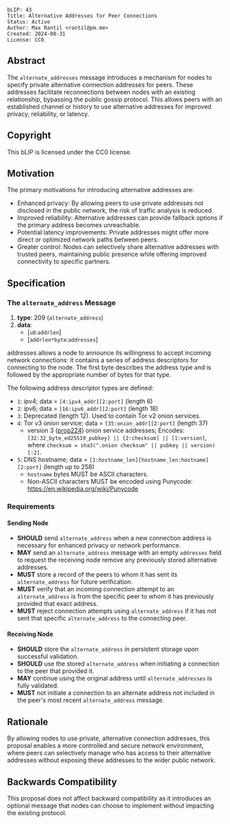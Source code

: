 ```
bLIP: 43
Title: Alternative Addresses for Peer Connections
Status: Active
Author: Max Rantil <rantil@pm.me>
Created: 2024-08-31
License: CC0
```

## Abstract

The `alternate_addresses` message introduces a mechanism for nodes to specify private alternative connection addresses for peers. These addresses facilitate reconnections between nodes with an existing relationship, bypassing the public gossip protocol. This allows peers with an established channel or history to use alternative addresses for improved privacy, reliability, or latency.

## Copyright

This bLIP is licensed under the CC0 license.

## Motivation

The primary motivations for introducing alternative addresses are:

- Enhanced privacy: By allowing peers to use private addresses not disclosed in the public network, the risk of traffic analysis is reduced.
- Improved reliability: Alternative addresses can provide fallback options if the primary address becomes unreachable.
- Potential latency improvements: Private addresses might offer more direct or optimized network paths between peers.
- Greater control: Nodes can selectively share alternative addresses with trusted peers, maintaining public presence while offering improved connectivity to specific partners.

## Specification

### The `alternate_address` Message

1. **type**: 209 (`alternate_address`)
2. **data**:
   * [`u8`:`addrlen`]
   * [`addrlen*byte`:`addresses`]

addresses allows a node to announce its willingness to accept incoming network connections: it contains a series of address descriptors for connecting to the node. The first byte describes the address type and is followed by the appropriate number of bytes for that type.

The following address descriptor types are defined:

   * `1`: ipv4; data = `[4:ipv4_addr][2:port]` (length 6)
   * `2`: ipv6; data = `[16:ipv6_addr][2:port]` (length 18)
   * `3`: Deprecated (length 12). Used to contain Tor v2 onion services.
   * `4`: Tor v3 onion service; data = `[35:onion_addr][2:port]` (length 37)
       * version 3 ([prop224](https://gitweb.torproject.org/torspec.git/tree/proposals/224-rend-spec-ng.txt))
         onion service addresses; Encodes:
         `[32:32_byte_ed25519_pubkey] || [2:checksum] || [1:version]`, where
         `checksum = sha3(".onion checksum" || pubkey || version)[:2]`.
   * `5`: DNS hostname; data = `[1:hostname_len][hostname_len:hostname][2:port]` (length up to 258)
       * `hostname` bytes MUST be ASCII characters.
       * Non-ASCII characters MUST be encoded using Punycode:
         https://en.wikipedia.org/wiki/Punycode

### Requirements

#### Sending Node

- **SHOULD** send `alternate_address` when a new connection address is necessary for enhanced privacy or network performance.
- **MAY** send an `alternate_address` message with an empty `addresses` field to request the receiving node remove any previously stored alternative addresses.
- **MUST** store a record of the peers to whom it has sent its `alternate_address` for future verification.
- **MUST** verify that an incoming connection attempt to an `alternate_address` is from the specific peer to whom it has previously provided that exact address.
- **MUST** reject connection attempts using `alternate_address` if it has not sent that specific `alternate_address` to the connecting peer.

#### Receiving Node

- **SHOULD** store the `alternate_address` in persistent storage upon successful validation.
- **SHOULD** use the stored `alternate_address` when initiating a connection to the peer that provided it.
- **MAY** continue using the original address until `alternate_addresses` is fully validated.
- **MUST** not initiate a connection to an alternate address not included in the peer's most recent `alternate_address` message.

## Rationale

By allowing nodes to use private, alternative connection addresses, this proposal enables a more controlled and secure network environment, where peers can selectively manage who has access to their alternative addresses without exposing these addresses to the wider public network.

## Backwards Compatibility

This proposal does not affect backward compatibility as it introduces an optional message that nodes can choose to implement without impacting the existing protocol.
